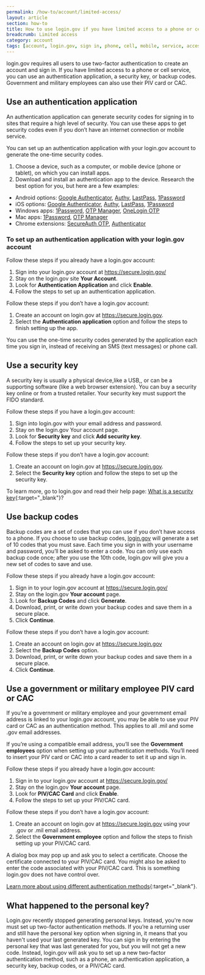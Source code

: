 ```yaml
---
permalink: /how-to/account/limited-access/
layout: article
section: how-to
title: How to use login.gov if you have limited access to a phone or cell service
breadcrumb: Limited access
category: account
tags: [account, login.gov, sign in, phone, cell, mobile, service, access, limited, support-update-account]
---
```


login.gov requires all users to use two-factor authentication to create an account and sign in. If you have limited access to a phone or cell service, you can use an authentication application, a security key, or backup codes. Government and military employees can also use their PIV card or CAC.

## Use an authentication application 

An authentication application can generate security codes for signing in to sites that require a high level of security. You can use these apps to get security codes even if you don’t have an internet connection or mobile service. 

You can set up an authentication application with your login.gov account to generate the one-time security codes. 

1. Choose a device, such as a computer, or mobile device (phone or tablet), on which you can install apps.
2. Download and install an authentication app to the device.  Research the best option for you, but here are a few examples:
  *	Android options: [Google Authenticator](https://play.google.com/store/apps/details?id=com.google.android.apps.authenticator2&hl=en), [Authy](https://authy.com/), [LastPass](https://lastpass.com/), [1Password](https://1password.com/)
  * iOS options: [Google Authenticator](https://play.google.com/store/apps/details?id=com.google.android.apps.authenticator2&hl=en), [Authy](https://authy.com/), [LastPass](https://lastpass.com/), [1Password](https://1password.com/)
  * Windows apps: [1Password](https://1password.com/), [OTP Manager](https://www.microsoft.com/en-us/p/otp-manager/9nblggh6hngn), [OneLogin OTP](https://onelogin.service-now.com/support?id=csm_index)
  * Mac apps: [1Password](https://1password.com/), [OTP Manager](https://www.microsoft.com/en-us/p/otp-manager/9nblggh6hngn)
  * Chrome extensions: [SecureAuth OTP](https://chrome.google.com/webstore/detail/secureauth-otp/cjpfiickajaodicfcmkfgdicnlhaompc?hl=en-US), [Authenticator](https://chrome.google.com/webstore/detail/authenticator/bhghoamapcdpbohphigoooaddinpkbai?hl=en)

### To set up an authentication application with your login.gov account

Follow these steps if you already have a login.gov account:

1. Sign into your login.gov account at <a href="https://secure.login.gov/">https://secure.login.gov/</a>
2. Stay on the login.gov site **Your Account**.
3. Look for **Authentication Application** and click **Enable**.
4. Follow the steps to set up an authentication application.

Follow these steps if you don’t have a login.gov account:

1. Create an account on login.gov at https://secure.login.gov.
2. Select the **Authentication application** option and follow the steps to finish setting up the app.

You can use the one-time security codes generated by the application each time you sign in, instead of receiving an SMS (text messages) or phone call.

## Use a security key

A security key is usually a physical device,like a USB,, or can be a supporting software (like a web browser extension). You can buy a security key online or from a trusted retailer. Your security key must support the FIDO standard. 

Follow these steps if you have a login.gov account:

1.	Sign into login.gov with your email address and password.
2.	Stay on the login.gov Your account page.
3.	Look for **Security key** and click **Add security key**.
4.	Follow the steps to set up your security key.

Follow these steps if you don’t have a login.gov account:

1.	Create an account on login.gov at https://secure.login.gov.
2.	Select the **Security key** option and follow the steps to set up the security key.

To learn more, go to login.gov and read their help page: 
[What is a security key](https://login.gov/help/creating-an-account/security-key/){:target="_blank"}?

## Use backup codes 

Backup codes are a set of codes that you can use if you don’t have access to a phone. If you choose to use backup codes, [login.gov](http://login.gov/) will generate a set of 10 codes that you must save. Each time you sign in with your username and password, you’ll be asked to enter a code. You can only use each backup code once; after you use the 10th code, login.gov will give you a new set of codes to save and use. 

Follow these steps if you already have a login.gov account:

1.	Sign in to your login.gov account at https://secure.login.gov/
2.	Stay on the login.gov **Your account** page.
3.	Look for **Backup Codes** and click **Generate**.
4.	Download, print, or write down your backup codes and save them in a secure place. 
5.	Click **Continue**.

Follow these steps if you don’t have a login.gov account:

1.	Create an account on login.gov at https://secure.login.gov 
2.	Select the **Backup Codes** option.
3.	Download, print, or write down your backup codes and save them in a secure place. 
4.	Click **Continue**.

## Use a government or military employee PIV card or CAC

If you’re a government or military employee and your government email address is linked to your login.gov account, you may be able to use your PIV card or CAC as an authentication method. This applies to all .mil and some .gov email addresses.

If you’re using a compatible email address, you’ll see the **Government employees** option when setting up your authentication methods. You’ll need to insert your PIV card or CAC into a card reader to set it up and sign in. 

Follow these steps if you already have a login.gov account:

1.	Sign in to your login.gov account at https://secure.login.gov/
2.	Stay on the login.gov **Your account** page.
3.	Look for **PIV/CAC Card** and click **Enable**.
4. Follow the steps to set up your PIV/CAC card.

Follow these steps if you don’t have a login.gov account:

1.	Create an account on login.gov at https://secure.login.gov using your .gov or .mil email address.
2.	Select the **Government employee** option and follow the steps to finish setting up your PIV/CAC card.

A dialog box may pop up and ask you to select a certificate. Choose the certificate connected to your PIV/CAC card. You might also be asked to enter the code associated with your PIV/CAC card. This is something login.gov does not have control over. 

[Learn more about using different authentication methods](https://login.gov/help/creating-an-account/no-phone-or-other-authentication-method/){:target="_blank"}.

## What happened to the personal key?

Login.gov recently stopped generating personal keys. Instead, you're now must set up two-factor authentication methods. If you’re a returning user and still have the personal key option when signing in, it means that you haven't used your last generated key. You can sign in by entering the personal key that was last generated for you, but you will not get a new code. Instead, login.gov will ask you to set up a new two-factor authentication method, such as a phone, an authentication application, a security key, backup codes, or a PIV/CAC card. 


